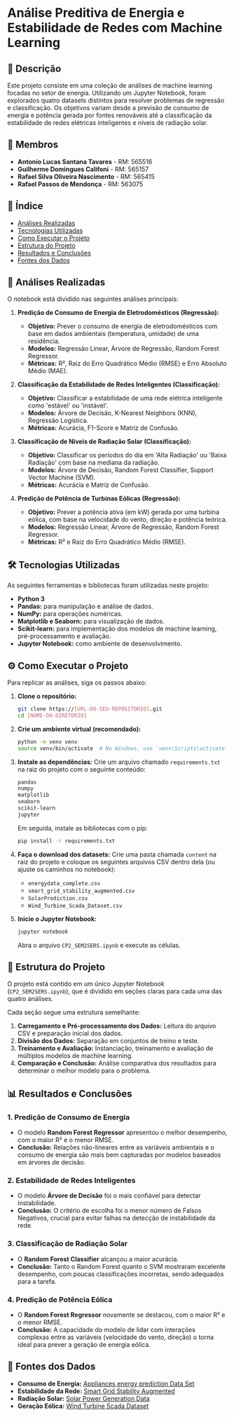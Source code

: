 # Análise Preditiva de Energia e Estabilidade de Redes com Machine Learning

## 📝 Descrição

Este projeto consiste em uma coleção de análises de machine learning focadas no setor de energia. Utilizando um Jupyter Notebook, foram explorados quatro datasets distintos para resolver problemas de regressão e classificação. Os objetivos variam desde a previsão de consumo de energia e potência gerada por fontes renováveis até a classificação da estabilidade de redes elétricas inteligentes e níveis de radiação solar.

## 👥 Membros

-   **Antonio Lucas Santana Tavares** - RM: 565516
-   **Guilherme Domingues Califoni** - RM: 565157
-   **Rafael Silva Oliveira Nascimento** - RM: 565415
-   **Rafael Passos de Mendonça** - RM: 563075

## 📖 Índice

- [Análises Realizadas](#-análises-realizadas)
- [Tecnologias Utilizadas](#️-tecnologias-utilizadas)
- [Como Executar o Projeto](#-como-executar-o-projeto)
- [Estrutura do Projeto](#-estrutura-do-projeto)
- [Resultados e Conclusões](#-resultados-e-conclusões)
- [Fontes dos Dados](#-fontes-dos-dados)

## 🚀 Análises Realizadas

O notebook está dividido nas seguintes análises principais:

1.  **Predição de Consumo de Energia de Eletrodomésticos (Regressão):**
    -   **Objetivo:** Prever o consumo de energia de eletrodomésticos com base em dados ambientais (temperatura, umidade) de uma residência.
    -   **Modelos:** Regressão Linear, Árvore de Regressão, Random Forest Regressor.
    -   **Métricas:** R², Raiz do Erro Quadrático Médio (RMSE) e Erro Absoluto Médio (MAE).

2.  **Classificação da Estabilidade de Redes Inteligentes (Classificação):**
    -   **Objetivo:** Classificar a estabilidade de uma rede elétrica inteligente como 'estável' ou 'instável'.
    -   **Modelos:** Árvore de Decisão, K-Nearest Neighbors (KNN), Regressão Logística.
    -   **Métricas:** Acurácia, F1-Score e Matriz de Confusão.

3.  **Classificação de Níveis de Radiação Solar (Classificação):**
    -   **Objetivo:** Classificar os períodos do dia em 'Alta Radiação' ou 'Baixa Radiação' com base na mediana da radiação.
    -   **Modelos:** Árvore de Decisão, Random Forest Classifier, Support Vector Machine (SVM).
    -   **Métricas:** Acurácia e Matriz de Confusão.

4.  **Predição de Potência de Turbinas Eólicas (Regressão):**
    -   **Objetivo:** Prever a potência ativa (em kW) gerada por uma turbina eólica, com base na velocidade do vento, direção e potência teórica.
    -   **Modelos:** Regressão Linear, Árvore de Regressão, Random Forest Regressor.
    -   **Métricas:** R² e Raiz do Erro Quadrático Médio (RMSE).

## 🛠️ Tecnologias Utilizadas

As seguintes ferramentas e bibliotecas foram utilizadas neste projeto:

-   **Python 3**
-   **Pandas:** para manipulação e análise de dados.
-   **NumPy:** para operações numéricas.
-   **Matplotlib e Seaborn:** para visualização de dados.
-   **Scikit-learn:** para implementação dos modelos de machine learning, pré-processamento e avaliação.
-   **Jupyter Notebook:** como ambiente de desenvolvimento.

## ⚙️ Como Executar o Projeto

Para replicar as análises, siga os passos abaixo:

1.  **Clone o repositório:**
    ```bash
    git clone https://[URL-DO-SEU-REPOSITORIO].git
    cd [NOME-DO-DIRETORIO]
    ```

2.  **Crie um ambiente virtual (recomendado):**
    ```bash
    python -m venv venv
    source venv/bin/activate  # No Windows, use `venv\Scripts\activate`
    ```

3.  **Instale as dependências:**
    Crie um arquivo chamado `requirements.txt` na raiz do projeto com o seguinte conteúdo:
    ```txt
    pandas
    numpy
    matplotlib
    seaborn
    scikit-learn
    jupyter
    ```
    Em seguida, instale as bibliotecas com o pip:
    ```bash
    pip install -r requirements.txt
    ```

4.  **Faça o download dos datasets:**
    Crie uma pasta chamada `content` na raiz do projeto e coloque os seguintes arquivos CSV dentro dela (ou ajuste os caminhos no notebook):
    -   `energydata_complete.csv`
    -   `smart_grid_stability_augmented.csv`
    -   `SolarPrediction.csv`
    -   `Wind_Turbine_Scada_Dataset.csv`

5.  **Inicie o Jupyter Notebook:**
    ```bash
    jupyter notebook
    ```
    Abra o arquivo `CP2_SEM2SERS.ipynb` e execute as células.

## 📂 Estrutura do Projeto

O projeto está contido em um único Jupyter Notebook (`CP2_SEM2SERS.ipynb`), que é dividido em seções claras para cada uma das quatro análises.

Cada seção segue uma estrutura semelhante:
1.  **Carregamento e Pré-processamento dos Dados:** Leitura do arquivo CSV e preparação inicial dos dados.
2.  **Divisão dos Dados:** Separação em conjuntos de treino e teste.
3.  **Treinamento e Avaliação:** Instanciação, treinamento e avaliação de múltiplos modelos de machine learning.
4.  **Comparação e Conclusão:** Análise comparativa dos resultados para determinar o melhor modelo para o problema.

## 📊 Resultados e Conclusões

### 1. Predição de Consumo de Energia
-   O modelo **Random Forest Regressor** apresentou o melhor desempenho, com o maior R² e o menor RMSE.
-   **Conclusão:** Relações não-lineares entre as variáveis ambientais e o consumo de energia são mais bem capturadas por modelos baseados em árvores de decisão.

### 2. Estabilidade de Redes Inteligentes
-   O modelo **Árvore de Decisão** foi o mais confiável para detectar instabilidade.
-   **Conclusão:** O critério de escolha foi o menor número de Falsos Negativos, crucial para evitar falhas na detecção de instabilidade da rede.

### 3. Classificação de Radiação Solar
-   O **Random Forest Classifier** alcançou a maior acurácia.
-   **Conclusão:** Tanto o Random Forest quanto o SVM mostraram excelente desempenho, com poucas classificações incorretas, sendo adequados para a tarefa.

### 4. Predição de Potência Eólica
-   O **Random Forest Regressor** novamente se destacou, com o maior R² e o menor RMSE.
-   **Conclusão:** A capacidade do modelo de lidar com interações complexas entre as variáveis (velocidade do vento, direção) o torna ideal para prever a geração de energia eólica.

## 💾 Fontes dos Dados

-   **Consumo de Energia:** [Appliances energy prediction Data Set](https://archive.ics.uci.edu/ml/datasets/Appliances+energy+prediction)
-   **Estabilidade da Rede:** [Smart Grid Stability Augmented](https://www.kaggle.com/datasets/deepcontractor/smart-grid-stability-augmented)
-   **Radiação Solar:** [Solar Power Generation Data](https://www.kaggle.com/datasets/dronio/Solar-Power-generation-data)
-   **Geração Eólica:** [Wind Turbine Scada Dataset](https://www.kaggle.com/datasets/berkerisen/wind-turbine-scada-dataset)
